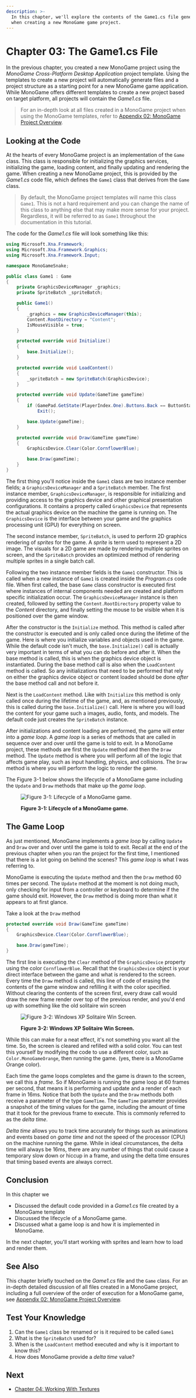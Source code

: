 ```yaml
---
description: >-
  In this chapter, we'll explore the contents of the Game1.cs file generated
  when creating a new MonoGame game project.
---
```


# Chapter 03: The Game1.cs File

In the previous chapter, you created a new MonoGame project using the _MonoGame Cross-Platform Desktop Application_ project template. Using the templates to create a new project will automatically generate files and a project structure as a starting point for a new MonoGame game application. While MonoGame offers different templates to create a new project based on target platform, all projects will contain the _Game1.cs_ file.

> For an in-depth look at all files created in a MonoGame project when using the MonoGame templates, refer to [Appendix 02: MonoGame Project Overview](appendix-02-monogame-project-overview.md).

## Looking at the Code

At the hearts of every MonoGame project is an implementation of the `Game` class. This class is responsible for initializing the graphics services, initializing the game, loading content, and finally updating and rendering the game. When creating a new MonoGame project, this is provided by the _Game1.cs_ code file, which defines the `Game1` class that derives from the `Game` class.

> By default, the MonoGame project templates will name this class `Game1`. This is not a hard requirement and you can change the name of this class to anything else that may make more sense for your project. Regardless, it will be referred to as `Game1` throughout the documentation in this tutorial.

The code for the _Game1.cs_ file will look something like this:

```cs
using Microsoft.Xna.Framework;
using Microsoft.Xna.Framework.Graphics;
using Microsoft.Xna.Framework.Input;

namespace MonoGameSnake;

public class Game1 : Game
{
    private GraphicsDeviceManager _graphics;
    private SpriteBatch _spriteBatch;

    public Game1()
    {
        _graphics = new GraphicsDeviceManager(this);
        Content.RootDirectory = "Content";
        IsMouseVisible = true;
    }

    protected override void Initialize()
    {
        base.Initialize();
    }

    protected override void LoadContent()
    {
        _spriteBatch = new SpriteBatch(GraphicsDevice);
    }

    protected override void Update(GameTime gameTime)
    {
        if (GamePad.GetState(PlayerIndex.One).Buttons.Back == ButtonState.Pressed || Keyboard.GetState().IsKeyDown(Keys.Escape))
            Exit();

        base.Update(gameTime);
    }

    protected override void Draw(GameTime gameTime)
    {
        GraphicsDevice.Clear(Color.CornflowerBlue);

        base.Draw(gameTime);
    }
}

```

The first thing you'll notice inside the `Game1` class are two instance member fields; a `GraphicsDeviceManager` and a `SpriteBatch` member. The first instance member, `GraphicsDeviceManager`, is responsible for initializing and providing access to the graphics device and other graphical presentation configurations. It contains a property called `GraphicsDevice` that represents the actual graphics device on the machine the game is running on. The `GraphicsDevice` is the interface between your game and the graphics processing unit (GPU) for everything on screen.

The second instance member, `SpriteBatch`, is used to perform 2D graphics rendering of _sprites_ for the game. A _sprite_ is term used to represent a 2D image. The visuals for a 2D game are made by rendering multiple sprites on screen, and the `SpriteBatch` provides an optimized method of rendering multiple sprites in a single batch call.

Following the two instance member fields is the `Game1` constructor. This is called when a new instance of `Game1` is created inside the _Program.cs_ code file. When first called, the base `Game` class constructor is executed first where instances of internal components needed are created and platform specific initialization occur. The `GraphicsDeviceManager` instance is then created, followed by setting the `Content.RootDirectory` property value to the _Content_ directory, and finally setting the mouse to be visible when it is positioned over the game window.

After the constructor is the `Initialize` method. This method is called after the constructor is executed and is only called once during the lifetime of the game. Here is where you initialize variables and objects used in the game. While the default code isn't much, the `base.Initialize()` call is actually very important in terms of what you can do before and after it. When the base method is called, this is when the graphics device object is instantiated. During the base method call is also when the `LoadContent` method is called. So any initializations that need to be performed that rely on either the graphics device object or content loaded should be done _after_ the base method call and not before it.

Next is the `LoadContent` method. Like with `Initialize` this method is only called once during the lifetime of the game, and, as mentioned previously, this is called during the `base.Initialize()` call. Here is where you will load the content for your game such a images, audio, fonts, and models. The default code just creates the `SpriteBatch` instance.

After initializations and content loading are performed, the game will enter into a _game loop_. A _game loop_ is a series of methods that are called in sequence over and over until the game is told to exit. In a MonoGame project, these methods are first the `Update` method and then the `Draw` method. The `Update` method is where you will perform all of the logic that affects game play, such as input handling, physics, and collisions. The `Draw` method is where you will perform the logic to render the game.

The Figure 3-1 below shows the lifecycle of a MonoGame game including the `Update` and `Draw` methods that make up the _game loop_.

<figure><img src="../images/03-the-game1-file/monogame-lifecycle.png" alt="Figure 3-1: Lifecycle of a MonoGame game."><figcaption><p><strong>Figure 3-1: Lifecycle of a MonoGame game.</strong></p></figcaption></figure>

## The Game Loop

As just mentioned, MonoGame implements a _game loop_ by calling `Update` and `Draw` over and over until the game is told to exit. Recall at the end of the previous chapter when you ran the project for the first time, I mentioned that there is a lot going on behind the scenes? This _game loop_ is what I was referring to.

MonoGame is executing the `Update` method and then the `Draw` method 60 times per second. The `Update` method at the moment is not doing much, only checking for input from a controller or keyboard to determine if the game should exit. However, the `Draw` method is doing more than what it appears to at first glance.

Take a look at the `Draw` method

```cs
protected override void Draw(GameTime gameTime)
{
    GraphicsDevice.Clear(Color.CornflowerBlue);

    base.Draw(gameTime);
}
```

The first line is executing the `Clear` method of the `GraphicsDevice` property using the color `CornflowerBlue`. Recall that the `GraphicsDevice` object is your direct interface between the game and what is rendered to the screen. Every time the `Draw` method is called, this line of code of erasing the contents of the game window and refilling it with the color specified. Without clearing the contents of the screen first, every draw call would draw the new frame render over top of the previous render, and you'd end up with something like the old solitaire win screen

<figure><img src="../images/03-the-game1-file/solitaire.webp" alt="Figure 3-2: Windows XP Solitaire Win Screen."><figcaption><p><strong>Figure 3-2: Windows XP Solitaire Win Screen.</strong></p></figcaption></figure>

While this can make for a neat effect, it's not something you want all the time. So, the screen is cleared and refilled with a solid color. You can test this yourself by modifying the code to use a different color, such as `Color.MonoGameOrange`, then running the game. (yes, there is a MonoGame Orange color).

Each time the game loops completes and the game is drawn to the screen, we call this a _frame_. So if MonoGame is running the game loop at 60 frames per second, that means it is performing and update and a render of each frame in 16ms. Notice that both the `Update` and the `Draw` methods both receive a parameter of the type `GameTime`. The `GameTime` parameter provides a snapshot of the timing values for the game, including the amount of time that it took for the previous frame to execute. This is commonly referred to as the _delta time_.

_Delta time_ allows you to track time accurately for things such as animations and events based on _game time_ and not the speed of the processor (CPU) on the machine running the game. While in ideal circumstances, the delta time will always be 16ms, there are any number of things that could cause a temporary slow down or hiccup in a frame, and using the delta time ensures that timing based events are always correct.

## Conclusion

In this chapter we

* Discussed the default code provided in a _Game1.cs_ file created by a MonoGame template
* Discussed the lifecycle of a MonoGame game.
* Discussed what a game loop is and how it is implemented in MonoGame.

In the next chapter, you'll start working with sprites and learn how to load and render them.

## See Also

This chapter briefly touched on the _Game1.cs_ file and the `Game` class. For an in-depth detailed discussion of all files created in a MonoGame project, including a full overview of the order of execution for a MonoGame game, see [Appendix 02: MonoGame Project Overview](appendix-02-monogame-project-overview.md).

## Test Your Knowledge

1. Can the `Game1` class be renamed or is it required to be called `Game1`
2. What is the `SpriteBatch` used for?
3. When is the `LoadContent` method executed and why is it important to know this?
4. How does MonoGame provide a _delta time_ value?

## Next

* [Chapter 04: Working With Textures](04-working-with-textures.md)
